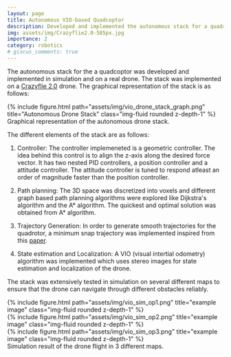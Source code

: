 ```yaml
---
layout: page
title: Autonomous VIO-based Quadcoptor
description: Developed and implemented the autonomous stack for a quadrotor
img: assets/img/Crazyflie2.0-585px.jpg
importance: 2
category: robotics
# giscus_comments: true
---
```


The autonomous stack for the a quadcoptor was developed and implemented in simulation and on a real drone. The stack was implemented on a <a href="https://www.bitcraze.io/products/old-products/crazyflie-2-0/">Crazyflie 2.0</a> drone. The graphical representation of the stack is as follows:

<div class="row">
    <div class="col-sm mt-3 mt-md-0">
        {% include figure.html path="assets/img/vio_drone_stack_graph.png" title="Autonomous Drone Stack" class="img-fluid rounded z-depth-1" %}
    </div>
</div>
<div class="caption">
    Graphical representation of the autonomous drone stack.
</div>

The different elements of the stack are as follows:
1. Controller: 
The controller implemeneted is a geometric controller. The idea behind this control is to align the z-axis along the desired force vector. It has two nested PID controllers, a position controller and a attitude controller. The attitude controller is tuned to respond atleast an order of magnitude faster than the position controller. 

2. Path planning:
The 3D space was discretized into voxels and different graph based path planning algorithms were explored like Dijkstra's algorithm and the A* algorithm. The quickest and optimal solution was obtained from A* algorithm. 

3. Trajectory Generation:
In order to generate smooth trajectories for the quadrotor, a minimum snap trajectory was implemented inspired from this <a href="https://ieeexplore.ieee.org/document/5980409">paper</a>.

4. State estimation and Localization:
A VIO (visual intertial odometry) algorithm was implemented which uses stereo images for state estimation and localization of the drone. 

The stack was extensively tested in simulation on several different maps to ensure that the drone can navigate through different obstacles reliably.


<div class="row">
    <div class="col-sm mt-3 mt-md-0">
        {% include figure.html path="assets/img/vio_sim_op1.png" title="example image" class="img-fluid rounded z-depth-1" %}
    </div>
    <div class="col-sm mt-3 mt-md-0">
        {% include figure.html path="assets/img/vio_sim_op2.png" title="example image" class="img-fluid rounded z-depth-1" %}
    </div>
    <div class="col-sm mt-3 mt-md-0">
        {% include figure.html path="assets/img/vio_sim_op3.png" title="example image" class="img-fluid rounded z-depth-1" %}
    </div>
</div>
<div class="caption">
    Simulation result of the drone flight in 3 different maps.
</div>

